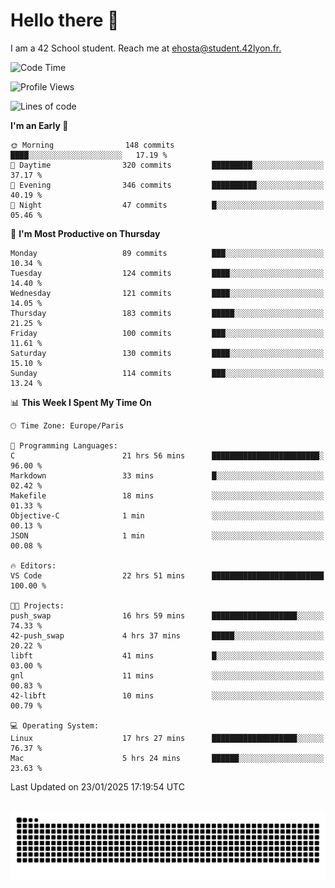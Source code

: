 <h1 align="left">Hello there 👋</h1>
<p align="left">
	I am a 42 School student. Reach me at <a href="mailto:ehosta@student.42lyon.fr">ehosta@student.42lyon.fr.</a><br>
</p>

<!--START_SECTION:waka-->
![Code Time](http://img.shields.io/badge/Code%20Time-2%2C061%20hrs%2035%20mins-blue)

![Profile Views](http://img.shields.io/badge/Profile%20Views-238-blue)

![Lines of code](https://img.shields.io/badge/From%20Hello%20World%20I%27ve%20Written-139.2%20thousand%20lines%20of%20code-blue)

**I'm an Early 🐤** 

```text
🌞 Morning                148 commits         ████░░░░░░░░░░░░░░░░░░░░░   17.19 % 
🌆 Daytime                320 commits         █████████░░░░░░░░░░░░░░░░   37.17 % 
🌃 Evening                346 commits         ██████████░░░░░░░░░░░░░░░   40.19 % 
🌙 Night                  47 commits          █░░░░░░░░░░░░░░░░░░░░░░░░   05.46 % 
```
📅 **I'm Most Productive on Thursday** 

```text
Monday                   89 commits          ███░░░░░░░░░░░░░░░░░░░░░░   10.34 % 
Tuesday                  124 commits         ████░░░░░░░░░░░░░░░░░░░░░   14.40 % 
Wednesday                121 commits         ████░░░░░░░░░░░░░░░░░░░░░   14.05 % 
Thursday                 183 commits         █████░░░░░░░░░░░░░░░░░░░░   21.25 % 
Friday                   100 commits         ███░░░░░░░░░░░░░░░░░░░░░░   11.61 % 
Saturday                 130 commits         ████░░░░░░░░░░░░░░░░░░░░░   15.10 % 
Sunday                   114 commits         ███░░░░░░░░░░░░░░░░░░░░░░   13.24 % 
```


📊 **This Week I Spent My Time On** 

```text
🕑︎ Time Zone: Europe/Paris

💬 Programming Languages: 
C                        21 hrs 56 mins      ████████████████████████░   96.00 % 
Markdown                 33 mins             █░░░░░░░░░░░░░░░░░░░░░░░░   02.42 % 
Makefile                 18 mins             ░░░░░░░░░░░░░░░░░░░░░░░░░   01.33 % 
Objective-C              1 min               ░░░░░░░░░░░░░░░░░░░░░░░░░   00.13 % 
JSON                     1 min               ░░░░░░░░░░░░░░░░░░░░░░░░░   00.08 % 

🔥 Editors: 
VS Code                  22 hrs 51 mins      █████████████████████████   100.00 % 

🐱‍💻 Projects: 
push_swap                16 hrs 59 mins      ███████████████████░░░░░░   74.33 % 
42-push_swap             4 hrs 37 mins       █████░░░░░░░░░░░░░░░░░░░░   20.22 % 
libft                    41 mins             █░░░░░░░░░░░░░░░░░░░░░░░░   03.00 % 
gnl                      11 mins             ░░░░░░░░░░░░░░░░░░░░░░░░░   00.83 % 
42-libft                 10 mins             ░░░░░░░░░░░░░░░░░░░░░░░░░   00.79 % 

💻 Operating System: 
Linux                    17 hrs 27 mins      ███████████████████░░░░░░   76.37 % 
Mac                      5 hrs 24 mins       ██████░░░░░░░░░░░░░░░░░░░   23.63 % 
```


 Last Updated on 23/01/2025 17:19:54 UTC
<!--END_SECTION:waka-->

<br clear="both">
<div align="left">
	<picture align="left">
		<source media="(prefers-color-scheme: light)" srcset="https://raw.githubusercontent.com/elouannh/elouannh/output/github-contribution-grid-snake.svg" width="800px">
		<source media="(prefers-color-scheme: dark)" srcset="https://raw.githubusercontent.com/elouannh/elouannh/output/github-contribution-grid-snake-dark.svg" width="800px">
		<img alt="github-snake" src="https://raw.githubusercontent.com/elouannh/elouannh/output/github-contribution-grid-snake.svg" width="800px">
	</picture>
</div>
